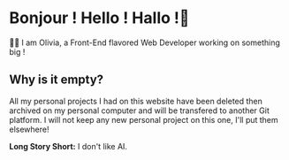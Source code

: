 # Bonjour ! Hello ! Hallo !👋

:woman_technologist: I am Olivia, a Front-End flavored Web Developer working on something big !

## Why is it empty?

All my personal projects I had on this website have been deleted then archived on my personal computer and will be transfered to another Git platform. I will not keep any new personal project on this one, I'll put them elsewhere! 

**Long Story Short:** I don't like AI.

